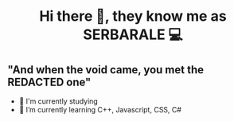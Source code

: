 # <p align="center"> Hi there 👋, they know me as SERBARALE 💻
## "And when the void came, you met the REDACTED one"

- 📖 I'm currently studying
- 🌱 I’m currently learning C++, Javascript, CSS, C#

<!--
**serbarale/serbarale** is a ✨ _special_ ✨ repository because its `README.md` (this file) appears on your GitHub profile.

Here are some ideas to get you started:

- 🔭 I’m currently working on ...

- 👯 I’m looking to collaborate on ...
- 🤔 I’m looking for help with ...
- 💬 Ask me about ...
- 📫 How to reach me: ...
- 😄 Pronouns: ...
- ⚡ Fun fact: ...
-->

